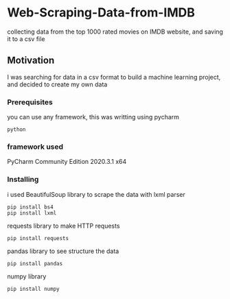 # Web-Scraping-Data-from-IMDB
collecting data from the top 1000 rated movies on IMDB website, and saving it to a csv file

## Motivation
I was searching for data in a csv format to build a machine learning project, 
and decided to create my own data 

### Prerequisites
you can use any framework, this was writting using pycharm
```
python
```

### framework used
PyCharm Community Edition 2020.3.1 x64

### Installing
i used BeautifulSoup library to scrape the data with lxml parser

```
pip install bs4
pip install lxml
```
 requests library to make HTTP requests
```
pip install requests
```
pandas library to see structure the data
```
pip install pandas
```
numpy library
```
pip install numpy
```



